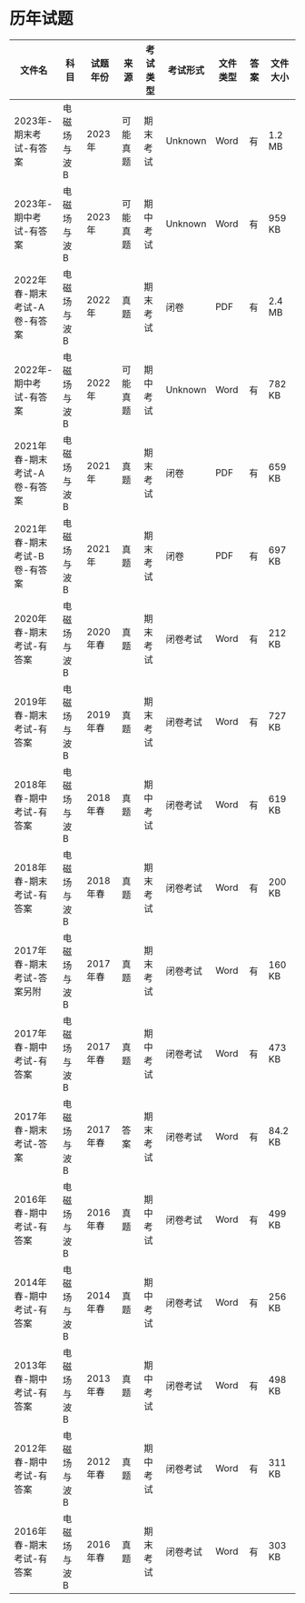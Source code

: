 # 历年试题

文件名|科目|试题年份|来源|考试类型|考试形式|文件类型|答案|文件大小
---|---|---|---|---|---|---|---|---
2023年-期末考试-有答案|电磁场与波B|2023年|可能真题|期末考试|Unknown|Word|有|1.2 MB
2023年-期中考试-有答案|电磁场与波B|2023年|可能真题|期中考试|Unknown|Word|有|959 KB
2022年春-期末考试-A卷-有答案|电磁场与波B|2022年|真题|期末考试|闭卷|PDF|有|2.4 MB 
2022年-期中考试-有答案|电磁场与波B|2022年|可能真题|期中考试|Unknown|Word|有|782 KB
2021年春-期末考试-A卷-有答案|电磁场与波B|2021年|真题|期末考试|闭卷|PDF|有|659 KB
2021年春-期末考试-B卷-有答案|电磁场与波B|2021年|真题|期末考试|闭卷|PDF|有|697 KB
2020年春-期末考试-有答案|电磁场与波B|2020年春|真题|期末考试|闭卷考试|Word|有|212 KB
2019年春-期末考试-有答案|电磁场与波B|2019年春|真题|期末考试|闭卷考试|Word|有|727 KB
2018年春-期中考试-有答案|电磁场与波B|2018年春|真题|期中考试|闭卷考试|Word|有|619 KB
2018年春-期末考试-有答案|电磁场与波B|2018年春|真题|期末考试|闭卷考试|Word|有|200 KB
2017年春-期末考试-答案另附|电磁场与波B|2017年春|真题|期末考试|闭卷考试|Word|有|160 KB
2017年春-期中考试-有答案|电磁场与波B|2017年春|真题|期中考试|闭卷考试|Word|有|473 KB
2017年春-期末考试-答案|电磁场与波B|2017年春|答案|期末考试|闭卷考试|Word|有|84.2 KB
2016年春-期中考试-有答案|电磁场与波B|2016年春|真题|期中考试|闭卷考试|Word|有|499 KB
2014年春-期中考试-有答案|电磁场与波B|2014年春|真题|期中考试|闭卷考试|Word|有|256 KB
2013年春-期中考试-有答案|电磁场与波B|2013年春|真题|期中考试|闭卷考试|Word|有|498 KB
2012年春-期中考试-有答案|电磁场与波B|2012年春|真题|期中考试|闭卷考试|Word|有|311 KB
2016年春-期末考试-有答案|电磁场与波B|2016年春|真题|期末考试|闭卷考试|Word|有|303 KB
